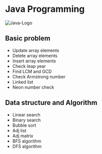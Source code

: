 # Java Programming
![Java-Logo](https://github.com/rifat3790/Algorithm/assets/138612383/e515721c-4859-4952-b2b9-190377f46c59)

## Basic problem 
* Update array elements
* Delete array elements
* Insert array elements
* Check leap year
* Find LCM and GCD
* Check Armstrong number
* Linked list
* Neon number check


## Data structure and Algorithm

* Linear search
* Binary search
* Bubble sort
* Adj list
* Adj matrix
* BFS algorithm
* DFS algorithm
